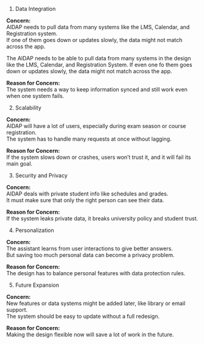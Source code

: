 1. Data Integration

**Concern:**  
AIDAP needs to pull data from many systems like the LMS, Calendar, and Registration system.  
If one of them goes down or updates slowly, the data might not match across the app.

The AIDAP needs to be able to pull data from many systems in the design like the LMS, Calendar, and Registration System. If even one fo them goes down or updates slowly, the data might not match across the app.

**Reason for Concern:**  
The system needs a way to keep information synced and still work even when one system fails.

2. Scalability

**Concern:**  
AIDAP will have a lot of users, especially during exam season or course registration.  
The system has to handle many requests at once without lagging.

**Reason for Concern:**  
If the system slows down or crashes, users won’t trust it, and it will fail its main goal.

3. Security and Privacy
   
**Concern:**  
AIDAP deals with private student info like schedules and grades.  
It must make sure that only the right person can see their data.

**Reason for Concern:**  
If the system leaks private data, it breaks university policy and student trust.

4. Personalization
   
**Concern:**  
The assistant learns from user interactions to give better answers.  
But saving too much personal data can become a privacy problem.

**Reason for Concern:**  
The design has to balance personal features with data protection rules.

5. Future Expansion
   
**Concern:**  
New features or data systems might be added later, like library or email support.  
The system should be easy to update without a full redesign.

**Reason for Concern:**  
Making the design flexible now will save a lot of work in the future.
